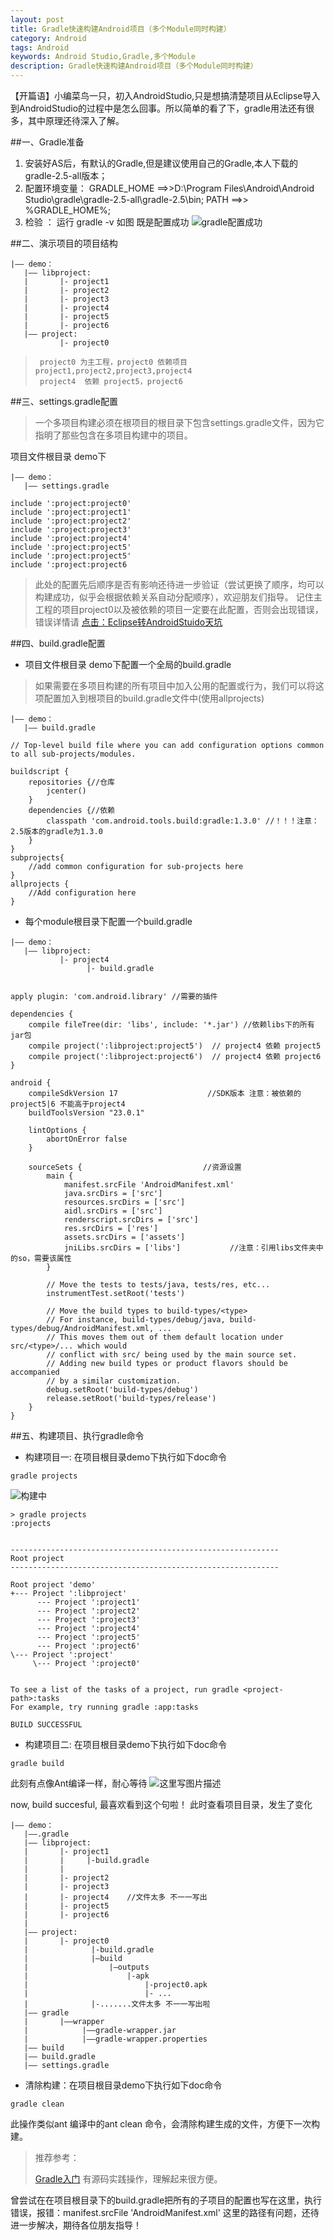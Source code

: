 ```yaml
---
layout: post
title: Gradle快速构建Android项目（多个Module同时构建）
category: Android
tags: Android
keywords: Android Studio,Gradle,多个Module
description: Gradle快速构建Android项目（多个Module同时构建）
---
```


【开篇语】小编菜鸟一只，初入AndroidStudio,只是想搞清楚项目从Eclipse导入到AndroidStudio的过程中是怎么回事。所以简单的看了下，gradle用法还有很多，其中原理还待深入了解。

##一、Gradle准备

 1. 安装好AS后，有默认的Gradle,但是建议使用自己的Gradle,本人下载的 gradle-2.5-all版本；
 2. 配置环境变量：
         GRADLE_HOME ==>>D:\Program Files\Android\Android Studio\gradle\gradle-2.5-all\gradle-2.5\bin;
        PATH ==>> %GRADLE_HOME%;
 3. 检验 ：
  运行 gradle -v    如图  既是配置成功
    ![gradle配置成功](http://img.blog.csdn.net/20151104213925614)

##二、演示项目的项目结构

```
|—— demo：
   |—— libproject:
   |       |- project1
   |       |- project2
   |       |- project3
   |       |- project4
   |       |- project5
   |       |- project6
   |—— project:
           |- project0
```

>      project0 为主工程，project0 依赖项目 project1,project2,project3,project4
>      project4  依赖 project5，project6

##三、settings.gradle配置

> 一个多项目构建必须在根项目的根目录下包含settings.gradle文件，因为它指明了那些包含在多项目构建中的项目。

项目文件根目录 demo下

```
|—— demo：
   |—— settings.gradle
```

```
include ':project:project0'
include ':project:project1'
include ':project:project2'
include ':project:project3'
include ':project:project4'
include ':project:project5'
include ':project:project5'
include ':project:project6
```

> 此处的配置先后顺序是否有影响还待进一步验证（尝试更换了顺序，均可以构建成功，似乎会根据依赖关系自动分配顺序），欢迎朋友们指导。
> 记住主工程的项目project0以及被依赖的项目一定要在此配置，否则会出现错误，错误详情请
> [点击：Eclipse转AndroidStuido天坑](http://blog.csdn.net/jf_1994/article/details/49645175)


##四、build.gradle配置
     

 - 项目文件根目录 demo下配置一个全局的build.gradle

>  如果需要在多项目构建的所有项目中加入公用的配置或行为，我们可以将这项配置加入到根项目的build.gradle文件中(使用allprojects)

```
|—— demo：
   |—— build.gradle
```

 

```
// Top-level build file where you can add configuration options common to all sub-projects/modules.

buildscript {
    repositories {//仓库
        jcenter() 
    }
    dependencies {//依赖
        classpath 'com.android.tools.build:gradle:1.3.0' //！！！注意：2.5版本的gradle为1.3.0
    }
}
subprojects{
    //add common configuration for sub-projects here 
}
allprojects {
    //Add configuration here
}

```
   - 每个module根目录下配置一个build.gradle

```
|—— demo：
   |—— libproject:
           |- project4
                 |- build.gradle
  
```

```
apply plugin: 'com.android.library' //需要的插件

dependencies {
    compile fileTree(dir: 'libs', include: '*.jar') //依赖libs下的所有jar包
    compile project(':libproject:project5')  // project4 依赖 project5
    compile project(':libproject:project6')  // project4 依赖 project6
}

android {
    compileSdkVersion 17                    //SDK版本 注意：被依赖的project5|6 不能高于project4
    buildToolsVersion "23.0.1"
    
    lintOptions {
        abortOnError false
    }

    sourceSets {                           //资源设置
        main {
            manifest.srcFile 'AndroidManifest.xml'
            java.srcDirs = ['src']
            resources.srcDirs = ['src']
            aidl.srcDirs = ['src']
            renderscript.srcDirs = ['src']
            res.srcDirs = ['res']
            assets.srcDirs = ['assets']
            jniLibs.srcDirs = ['libs']           //注意：引用libs文件夹中的so，需要该属性
        }

        // Move the tests to tests/java, tests/res, etc...
        instrumentTest.setRoot('tests')

        // Move the build types to build-types/<type>
        // For instance, build-types/debug/java, build-types/debug/AndroidManifest.xml, ...
        // This moves them out of them default location under src/<type>/... which would
        // conflict with src/ being used by the main source set.
        // Adding new build types or product flavors should be accompanied
        // by a similar customization.
        debug.setRoot('build-types/debug')
        release.setRoot('build-types/release')
    }
}

```

##五、构建项目、执行gradle命令


 - 构建项目一: 在项目根目录demo下执行如下doc命令

```
gradle projects 
```
![构建中](http://img.blog.csdn.net/20151110203839976)
```
> gradle projects
:projects
 
 
------------------------------------------------------------
Root project
------------------------------------------------------------
 
Root project 'demo'
+--- Project ':libproject'
      --- Project ':project1'
      --- Project ':project2'
      --- Project ':project3'
      --- Project ':project4'
	  --- Project ':project5'
      --- Project ':project6'
\--- Project ':project'
     \--- Project ':project0'
      
 
To see a list of the tasks of a project, run gradle <project-path>:tasks
For example, try running gradle :app:tasks
 
BUILD SUCCESSFUL
```
 - 构建项目二: 在项目根目录demo下执行如下doc命令

```
gradle build
```
此刻有点像Ant编译一样，耐心等待
![这里写图片描述](http://img.blog.csdn.net/20151110205057447)

now, build succesful, 最喜欢看到这个句啦！
此时查看项目目录，发生了变化

```
|—— demo：
   |——.gradle
   |—— libproject:
   |       |- project1
   |       |     |-build.gradle
   |       |
   |       |- project2
   |       |- project3
   |       |- project4    //文件太多 不一一写出
   |       |- project5
   |       |- project6
   |
   |—— project:
   |       |- project0
   |			  |-build.gradle
   |			  |—build
   |				  |—outputs
   |					  |-apk
   |						  |-project0.apk
   |						  |- ...
   |			  |-.......文件太多 不一一写出啦
   |—— gradle
   |       |——wrapper
   |	        |——gradle-wrapper.jar
   |	        |——gradle-wrapper.properties
   |—— build 
   |—— build.gradle
   |—— settings.gradle
```

 - 清除构建：在项目根目录demo下执行如下doc命令

```
gradle clean
```
此操作类似ant 编译中的ant clean 命令，会清除构建生成的文件，方便下一次构建。

> 推荐参考：
> 
> [Gradle入门](http://blog.jobbole.com/71999/) 有源码实践操作，理解起来很方便。

曾尝试在在项目根目录下的build.gradle把所有的子项目的配置也写在这里，执行错误，报错：manifest.srcFile 'AndroidManifest.xml' 这里的路径有问题，还待进一步解决，期待各位朋友指导！

